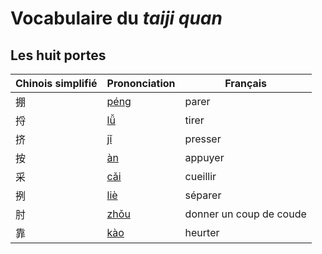 # Vocabulaire du _taiji quan_

## Les huit portes

| Chinois simplifié | Prononciation | Français |
|-----|-----|-----|
| 掤 | [péng](https://raw.githubusercontent.com/laowantong/taijiquan/audio/掤.mp4) | parer |
| 捋 | [lǚ](https://raw.githubusercontent.com/laowantong/taijiquan/audio/捋.mp4) | tirer |
| 挤 | [jǐ](https://raw.githubusercontent.com/laowantong/taijiquan/audio/挤.mp4) | presser |
| 按 | [àn](https://raw.githubusercontent.com/laowantong/taijiquan/audio/按.mp4) | appuyer |
| 采 | [cǎi](https://raw.githubusercontent.com/laowantong/taijiquan/audio/采.mp4) | cueillir |
| 挒 | [liè](https://raw.githubusercontent.com/laowantong/taijiquan/audio/挒.mp4) | séparer |
| 肘 | [zhǒu](https://raw.githubusercontent.com/laowantong/taijiquan/audio/肘.mp4) | donner un coup de coude |
| 靠 | [kào](https://raw.githubusercontent.com/laowantong/taijiquan/audio/靠.mp4) | heurter |
